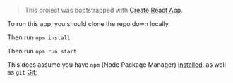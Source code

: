 > This project was bootstrapped with [Create React App](https://github.com/facebook/create-react-app).


To run this app, you should clone the repo down locally.

Then run `npm install`

Then run `npm run start`

This does assume you have `npm` (Node Package Manager) [installed](https://www.npmjs.com/get-npm), as well as `git` [Git](https://git-scm.com/book/en/v2/Getting-Started-Installing-Git);
